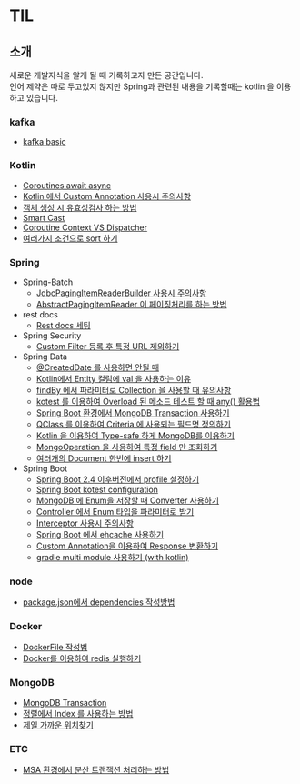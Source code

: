 # TIL
## 소개
새로운 개발지식을 알게 될 때 기록하고자 만든 공간입니다.  
언어 제약은 따로 두고있지 않지만 Spring과 관련된 내용을 기록할때는 kotlin 을 이용하고 있습니다.

### kafka

- <a href="https://github.com/sangyongchoi/TIL/blob/master/kafka/introduce.md">kafka basic</a>

### Kotlin
- <a href="https://github.com/sangyongchoi/TIL/blob/master/kotlin/coroutines.md">Coroutines await async</a>
- <a href="https://github.com/sangyongchoi/TIL/blob/master/kotlin/custom-annotation.md">Kotlin 에서 Custom Annotation 사용시 주의사항</a>
- <a href="https://github.com/sangyongchoi/TIL/blob/master/kotlin/factory-function-with-private-constructor.md">객체 생성 시 유효성검사 하는 방법</a>
- <a href="https://github.com/sangyongchoi/TIL/blob/master/kotlin/smart-cast.md">Smart Cast</a>
- <a href="https://github.com/sangyongchoi/TIL/blob/master/kotlin/Coroutine-context-and-dispatchers.md">Coroutine Context VS Dispatcher</a>
- <a href="https://github.com/sangyongchoi/TIL/blob/master/kotlin/Multiple-sort.md">여러가지 조건으로 sort 하기</a>

### Spring

- Spring-Batch
    - <a href="https://github.com/sangyongchoi/TIL/blob/master/spring/batch/We-need-to-use-rowMapper-in-JdbcPagingItemReaderBuilder.md">JdbcPagingItemReaderBuilder 사용시 주의사항</a>
    - <a href="https://github.com/sangyongchoi/TIL/blob/master/spring/batch/AbstractPagingItemReader.md">AbstractPagingItemReader 이 페이징처리를 하는 방법</a>
- rest docs
    - <a href="https://github.com/sangyongchoi/TIL/blob/master/spring/rest-docs/rest-docs-setting.md">Rest docs 세팅</a>
- Spring Security
    - <a href="https://github.com/sangyongchoi/TIL/blob/master/spring/security/security-filter-exclude-url.md">Custom Filter 등록 후 특정 URL 제외하기</a>
- Spring Data
    - <a href="https://github.com/sangyongchoi/TIL/blob/master/spring/spring-data-jpa/%40CreatedDate-Can-be-dangerous.md">@CreatedDate 를 사용하면 안될 때</a>
    - <a href="https://github.com/sangyongchoi/TIL/blob/master/spring/spring-data-jpa/Why-use-val-on-entities(kotlin).md">Kotlin에서 Entity 컬럼에 val 을 사용하는 이유</a>
    - <a href="https://github.com/sangyongchoi/TIL/blob/master/spring/spring-data-jpa/use-in-query.md">findBy 에서 파라미터로 Collection 을 사용할 때 유의사항</a>
    - <a href="https://github.com/sangyongchoi/TIL/blob/master/spring/spring-data-jpa/find-test-with-kotest.md">kotest 를 이용하여 Overload 된 메소드 테스트 할 때 any() 활용법</a>
    - <a href="https://github.com/sangyongchoi/TIL/blob/master/spring/spring-data/use-MongoDB-Transaction.md">Spring Boot 환경에서 MongoDB Transaction 사용하기</a>
    - <a href="https://github.com/sangyongchoi/TIL/blob/master/spring/spring-data/use-mongoOperation-with-querydsl.md">QClass 를 이용하여 Criteria 에 사용되는 필드명 정의하기</a>
    - <a href="https://github.com/sangyongchoi/TIL/blob/master/spring/spring-data/Using-mongodb-type-safe-with-kotlin.md">Kotlin 을 이용하여 Type-safe 하게 MongoDB를 이용하기</a>
    - <a href="https://github.com/sangyongchoi/TIL/blob/master/spring/spring-data/how-to-return-specific-fields-with-MongoOperation.md">MongoOperation 을 사용하여 특정 field 만 조회하기</a>
    - <a href="https://github.com/sangyongchoi/TIL/blob/master/spring/spring-data/how-to-bulkinsert-using-data-mongo%20c303fce96950427b808aeff773adf223.md">여러개의 Document 한번에 insert 하기</a>
- Spring Boot
    - <a href="https://github.com/sangyongchoi/TIL/blob/master/spring/spring-boot/active-profile.md">Spring Boot 2.4 이후버전에서 profile 설정하기</a>    
    - <a href="https://github.com/sangyongchoi/TIL/blob/master/spring/spring-boot/kotest-configuration.md">Spring Boot kotest configuration</a>    
    - <a href="https://github.com/sangyongchoi/TIL/blob/master/spring/spring-boot/enum-converter.md">MongoDB 에 Enum을 저장할 때 Converter 사용하기</a>    
    - <a href="https://github.com/sangyongchoi/TIL/blob/master/spring/spring-boot/use-enum-as-request-param.md">Controller 에서 Enum 타입을 파라미터로 받기</a>    
    - <a href="https://github.com/sangyongchoi/TIL/blob/master/spring/spring-boot/Precautions-when-using-interceptors.md">Interceptor 사용시 주의사항</a>
    - <a href="https://github.com/sangyongchoi/TIL/blob/master/spring/spring-boot/use-ehcache.md">Spring Boot 에서 ehcache 사용하기</a>
    - <a href="https://github.com/sangyongchoi/TIL/blob/master/spring/spring-boot/ResponseClass-Custom-Serialize.md">Custom Annotation을 이용하여 Response 변환하기</a>
    - <a href="https://github.com/sangyongchoi/TIL/blob/master/spring/spring-boot/use-multi-module-with-gradle%201789beec21ce4d3c8d6a9e8a34d6e018.md">gradle multi module 사용하기 (with kotlin)</a>
	
### node
- <a href="https://github.com/sangyongchoi/TIL/blob/master/node/write-node-package-json.md">package.json에서 dependencies 작성방법</a>

### Docker
- <a href="https://github.com/sangyongchoi/TIL/blob/master/docker/DockerFile.md">DockerFile 작성법</a>
- <a href="https://github.com/sangyongchoi/TIL/blob/master/docker/Redis-with-docker.md">Docker를 이용하여 redis 실행하기</a>
	
### MongoDB
- <a href="https://github.com/sangyongchoi/TIL/blob/master/MongoDB/Transaction.md">MongoDB Transaction</a>
- <a href="https://github.com/sangyongchoi/TIL/blob/master/MongoDB/use-indexes-to-sort.md">정렬에서 Index 를 사용하는 방법</a>
- <a href="https://github.com/sangyongchoi/TIL/blob/master/MongoDB/use-indexes-to-sort.md">제일 가까운 위치찾기</a>

### ETC
- <a href="https://github.com/sangyongchoi/TIL/blob/master/etc/transaction-in-MSA.md">MSA 환경에서 분산 트랜잭션 처리하는 방법</a>